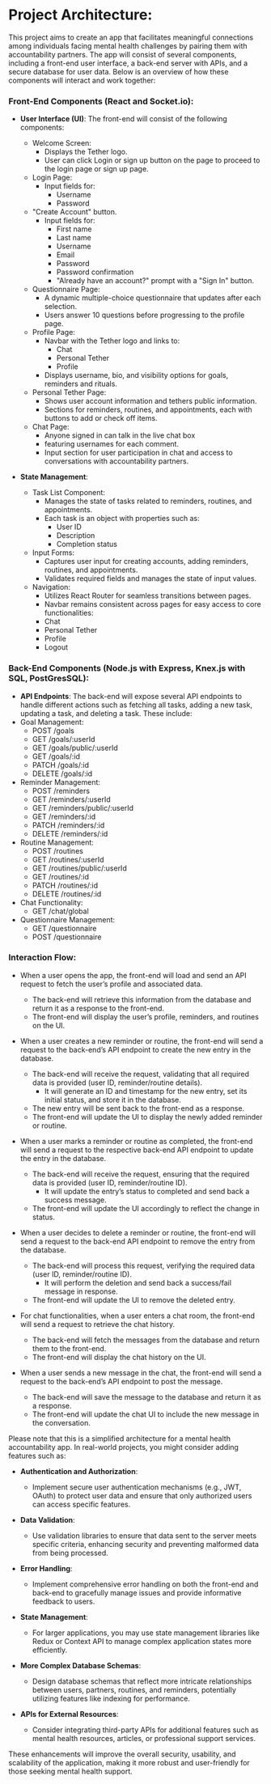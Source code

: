 # Project Architecture: 

This project aims to create an app that facilitates meaningful connections among individuals facing mental health challenges by pairing them with accountability partners. The app will consist of several components, including a front-end user interface, a back-end server with APIs, and a secure database for user data. Below is an overview of how these components will interact and work together:

### Front-End Components (React and Socket.io):
* **User Interface (UI)**: The front-end will consist of the following components:

   * Welcome Screen:
     * Displays the Tether logo.
     * User can click Login or sign up button on the page to proceed to the login page or sign up page.
   * Login Page:
     * Input fields for:
       * Username
       * Password
   * "Create Account" button.
     * Input fields for:
       * First name
       * Last name
       * Username
       * Email
       * Password
       * Password confirmation
       * "Already have an account?" prompt with a "Sign In" button.
    * Questionnaire Page:
      * A dynamic multiple-choice questionnaire that updates after each selection.
      * Users answer 10 questions before progressing to the profile page.
    * Profile Page:
      * Navbar with the Tether logo and links to:
        * Chat
        * Personal Tether
        * Profile
      * Displays username, bio, and visibility options for goals, reminders and rituals.
    * Personal Tether Page:
        * Shows user account information and tethers public information.
        * Sections for reminders, routines, and appointments, each with buttons to add or check off items.
    * Chat Page:
      * Anyone signed in can talk in the live chat box
      * featuring usernames for each comment.
      * Input section for user participation in chat and access to conversations with accountability partners.
   
* **State Management**:
  * Task List Component:
    * Manages the state of tasks related to reminders, routines, and appointments.
    * Each task is an object with properties such as:
        * User ID
        * Description
        * Completion status
   * Input Forms:
     * Captures user input for creating accounts, adding reminders, routines, and appointments.
     * Validates required fields and manages the state of input values.
   * Navigation:
     * Utilizes React Router for seamless transitions between pages.
     * Navbar remains consistent across pages for easy access to core functionalities:
     * Chat
     * Personal Tether
     * Profile
     * Logout

### Back-End Components (Node.js with Express, Knex.js with SQL, PostGresSQL):
* **API Endpoints**: The back-end will expose several API endpoints to handle different actions such as fetching all tasks, adding a new task, updating a task, and deleting a task. These include:
* Goal Management:
  * POST /goals
  * GET /goals/:userId
  * GET /goals/public/:userId
  * GET /goals/:id
  * PATCH /goals/:id
  * DELETE /goals/:id
* Reminder Management:
  * POST /reminders
  * GET /reminders/:userId
  * GET /reminders/public/:userId
  * GET /reminders/:id
  * PATCH /reminders/:id
  * DELETE /reminders/:id
* Routine Management:
    * POST /routines
    * GET /routines/:userId
    * GET /routines/public/:userId
    * GET /routines/:id
    * PATCH /routines/:id
    * DELETE /routines/:id
* Chat Functionality:
    * GET /chat/global
* Questionnaire Management:
    * GET /questionnaire
    * POST /questionnaire

### Interaction Flow:
* When a user opens the app, the front-end will load and send an API request to fetch the user’s profile and associated data.
    * The back-end will retrieve this information from the database and return it as a response to the front-end.
    * The front-end will display the user’s profile, reminders, and routines on the UI.

* When a user creates a new reminder or routine, the front-end will send a request to the back-end’s API endpoint to create the new entry in the database.
    * The back-end will receive the request, validating that all required data is provided (user ID, reminder/routine details).
        * It will generate an ID and timestamp for the new entry, set its initial status, and store it in the database.
    * The new entry will be sent back to the front-end as a response.
    * The front-end will update the UI to display the newly added reminder or routine.

* When a user marks a reminder or routine as completed, the front-end will send a request to the respective back-end API endpoint to update the entry in the database.
    * The back-end will receive the request, ensuring that the required data is provided (user ID, reminder/routine ID).
        * It will update the entry’s status to completed and send back a success message.
    * The front-end will update the UI accordingly to reflect the change in status.

* When a user decides to delete a reminder or routine, the front-end will send a request to the back-end API endpoint to remove the entry from the database.
    * The back-end will process this request, verifying the required data (user ID, reminder/routine ID).
        * It will perform the deletion and send back a success/fail message in response.
    * The front-end will update the UI to remove the deleted entry.

* For chat functionalities, when a user enters a chat room, the front-end will send a request to retrieve the chat history.
    * The back-end will fetch the messages from the database and return them to the front-end.
    * The front-end will display the chat history on the UI.

* When a user sends a new message in the chat, the front-end will send a request to the back-end’s API endpoint to post the message.
    * The back-end will save the message to the database and return it as a response.
    * The front-end will update the chat UI to include the new message in the conversation.

Please note that this is a simplified architecture for a mental health accountability app. In real-world projects, you might consider adding features such as:

- **Authentication and Authorization**: 
    * Implement secure user authentication mechanisms (e.g., JWT, OAuth) to protect user data and ensure that only authorized users can access specific features.

- **Data Validation**: 
    * Use validation libraries to ensure that data sent to the server meets specific criteria, enhancing security and preventing malformed data from being processed.

- **Error Handling**: 
    * Implement comprehensive error handling on both the front-end and back-end to gracefully manage issues and provide informative feedback to users.

- **State Management**: 
    * For larger applications, you may use state management libraries like Redux or Context API to manage complex application states more efficiently.

- **More Complex Database Schemas**: 
    * Design database schemas that reflect more intricate relationships between users, partners, routines, and reminders, potentially utilizing features like indexing for performance.

- **APIs for External Resources**: 
    * Consider integrating third-party APIs for additional features such as mental health resources, articles, or professional support services.

These enhancements will improve the overall security, usability, and scalability of the application, making it more robust and user-friendly for those seeking mental health support.